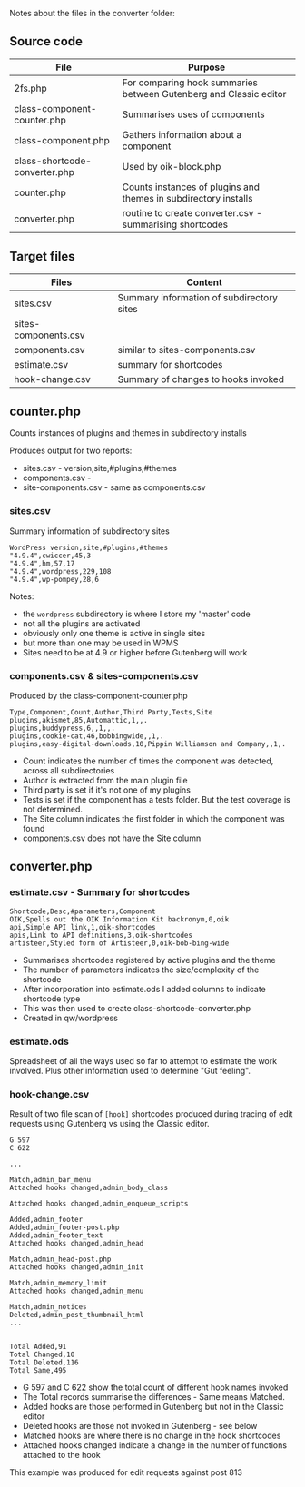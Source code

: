 Notes about the files in the converter folder:

## Source code

File | Purpose
---- | ------------
2fs.php | For comparing hook summaries between Gutenberg and Classic editor
class-component-counter.php | Summarises uses of components
class-component.php	| Gathers information about a component
class-shortcode-converter.php |	Used by oik-block.php
counter.php |  Counts instances of plugins and themes in subdirectory installs
converter.php |	routine to create converter.csv - summarising shortcodes


## Target files
Files | Content
----- | ----------------
sites.csv | Summary information of subdirectory sites
sites-components.csv | 
components.csv | similar to sites-components.csv
estimate.csv | summary for shortcodes
hook-change.csv | Summary of changes to hooks invoked




## counter.php


Counts instances of plugins and themes in subdirectory installs
 
Produces output for two reports: 
- sites.csv - version,site,#plugins,#themes 
- components.csv -
- site-components.csv - same as components.csv

### sites.csv 

Summary information of subdirectory sites

```
WordPress version,site,#plugins,#themes
"4.9.4",cwiccer,45,3
"4.9.4",hm,57,17
"4.9.4",wordpress,229,108
"4.9.4",wp-pompey,28,6
```

Notes: 
- the `wordpress` subdirectory is where I store my 'master' code
- not all the plugins are activated
- obviously only one theme is active in single sites
- but more than one may be used in WPMS
- Sites need to be at 4.9 or higher before Gutenberg will work 



### components.csv	& sites-components.csv

Produced by the class-component-counter.php


```
Type,Component,Count,Author,Third Party,Tests,Site
plugins,akismet,85,Automattic,1,,. 
plugins,buddypress,6,,1,,. 
plugins,cookie-cat,46,bobbingwide,,1,. 
plugins,easy-digital-downloads,10,Pippin Williamson and Company,,1,. 
```

- Count indicates the number of times the component was detected, across all subdirectories
- Author is extracted from the main plugin file
- Third party is set if it's not one of my plugins
- Tests is set if the component has a tests folder. But the test coverage is not determined.
- The Site column indicates the first folder in which the component was found
- components.csv does not have the Site column



## converter.php

### estimate.csv - Summary for shortcodes


```
Shortcode,Desc,#parameters,Component
OIK,Spells out the OIK Information Kit backronym,0,oik
api,Simple API link,1,oik-shortcodes
apis,Link to API definitions,3,oik-shortcodes
artisteer,Styled form of Artisteer,0,oik-bob-bing-wide
```

- Summarises shortcodes registered by active plugins and the theme
- The number of parameters indicates the size/complexity of the shortcode
- After incorporation into estimate.ods I added columns to indicate shortcode type
- This was then used to create class-shortcode-converter.php
- Created in qw/wordpress  


### estimate.ods

Spreadsheet of all the ways used so far to attempt to estimate the work involved.
Plus other information used to determine "Gut feeling".


### hook-change.csv

Result of two file scan of `[hook]` shortcodes produced during tracing 
of edit requests using Gutenberg vs using the Classic editor.



```
G 597
C 622

...

Match,admin_bar_menu
Attached hooks changed,admin_body_class

Attached hooks changed,admin_enqueue_scripts

Added,admin_footer
Added,admin_footer-post.php
Added,admin_footer_text
Attached hooks changed,admin_head

Match,admin_head-post.php
Attached hooks changed,admin_init

Match,admin_memory_limit
Attached hooks changed,admin_menu

Match,admin_notices
Deleted,admin_post_thumbnail_html
...


Total Added,91
Total Changed,10
Total Deleted,116
Total Same,495
```

- G 597 and C 622 show the total count of different hook names invoked
- The Total records summarise the differences - Same means Matched.
- Added hooks are those performed in Gutenberg but not in the Classic editor
- Deleted hooks are those not invoked in Gutenberg - see below
- Matched hooks are where there is no change in the hook shortcodes
- Attached hooks changed indicate a change in the number of functions attached to the hook

This example was produced for edit requests against post 813 









